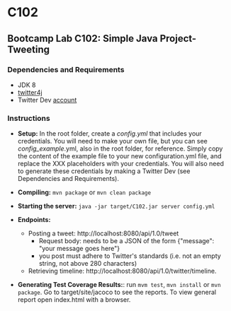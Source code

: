 # C102
 ## Bootcamp Lab C102: Simple Java Project- Tweeting
 ### Dependencies and  Requirements 
 * JDK 8
 * [twitter4j](http://twitter4j.org/en/) 
 * Twitter Dev [account](https://developer.twitter.com/en/portal/register/welcome)
 
### Instructions
* **Setup:** In the root folder, create a *config.yml* that includes your credentials. You will need to make your 
own file, but you can see *config_example*.yml, also in the root folder, for reference. Simply copy the content 
of the example file to your new configuration.yml file, and replace the XXX placeholders with your credentials. 
You will also need to generate these credentials by making a Twitter Dev (see Dependencies and Requirements). 

* **Compiling:** ```mvn package``` or ```mvn clean package```
* **Starting the server:** ```java -jar target/C102.jar server config.yml```
* **Endpoints:**
    * Posting a tweet: http://localhost:8080/api/1.0/tweet 
        * Request body: needs to be a JSON of the form {"message": "your message goes here"}
        * you post must adhere to Twitter's standards (i.e. not an empty string, not above 280 characters)
    * Retrieving timeline: http://localhost:8080/api/1.0/twitter/timeline.
* **Generating Test Coverage Results:**: run ```mvm test```, ```mvn install``` or ```mvn package```. 
Go to target/site/jacoco to see the reports. To view general report open index.html with a browser.